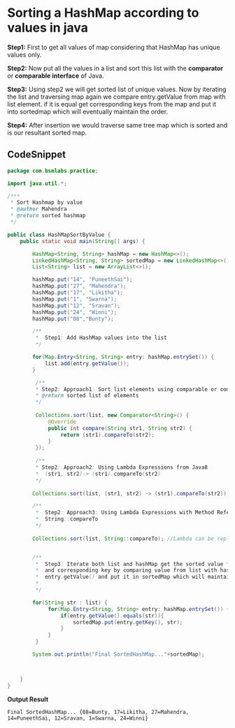 

# Sorting a HashMap according to values in java

**Step1:** First to get all values of map considering that HashMap has unique values only.

**Step2:** Now put all the values in a list and sort this list with the **comparator** or **comparable interface** of Java.

**Step3:** Using step2 we will get sorted list of unique values. Now by iterating the list and traversing map again we compare
           entry.getValue from map with list element. if it is equal  get corresponding keys from the map and put it into 
           sortedmap which will eventually maintain the order. 

**Step4:** After insertion we would traverse same tree map which is sorted and is our resultant sorted map.

## CodeSnippet

```java
package com.bsmlabs.practice;

import java.util.*;

/***
 * Sort Hashmap by value
 * @author Mahendra
 * @return sorted hashmap
 */

public class HashMapSortByValue {
    public static void main(String[] args) {

        HashMap<String, String> hashMap = new HashMap<>();
        LinkedHashMap<String, String> sortedMap = new LinkedHashMap<>();
        List<String> list = new ArrayList<>();

        hashMap.put("14", "PuneethSai");
        hashMap.put("27", "Mahendra");
        hashMap.put("17", "Likitha");
        hashMap.put("1", "Swarna");
        hashMap.put("12", "Sravan");
        hashMap.put("24", "Winni");
        hashMap.put("08","Bunty");

        /**
         *  Step1: Add HashMap values into the list
         */

        for(Map.Entry<String, String> entry: hashMap.entrySet()) {
            list.add(entry.getValue());
        }

         /**
         * Step2: Approach1: Sort list elements using comparable or comparator interface in java
         * @return sorted list of elements
         */
         
         Collections.sort(list, new Comparator<String>() {
             @Override
             public int compare(String str1, String str2) {
                 return (str1).compareTo(str2);
             }
         });
         
         /**
         * Step2: Approach2: Using Lambda Expressions from Java8
         *  (str1, str2)-> (str1).compareTo(str2)
         */
         
        Collections.sort(list, (str1, str2) -> (str1).compareTo(str2));

        /**
         *  Step2: Approach3: Using Lambda Expressions with Method Reference.
         *  String::compareTo
         */
         
        Collections.sort(list, String::compareTo); //Lambda can be replaced with method reference.


        /**
         *  Step3: Iterate both list and hashMap get the sorted value from the list 
         *  and corresponding key by comparing value from list with hashMap value using
         *  entry.getValue() and put it in sortedMap which will maintain the order.
         *  
         */

        for(String str : list) {
             for(Map.Entry<String, String> entry: hashMap.entrySet()) {
                 if(entry.getValue().equals(str)){
                     sortedMap.put(entry.getKey(), str);
                 }
             }
         }

        System.out.println("Final SortedHashMap..."+sortedMap);



    }
}

```
**Output Result**
```
Final SortedHashMap... {08=Bunty, 17=Likitha, 27=Mahendra, 14=PuneethSai, 12=Sravan, 1=Swarna, 24=Winni}
```
